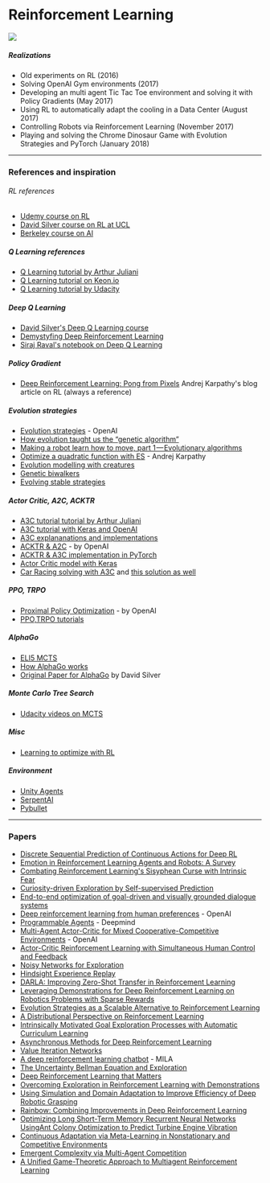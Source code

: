 # Reinforcement Learning

![](http://web.stanford.edu/class/cs234/images/header2.png)

##### Realizations
- Old experiments on RL (2016)
- Solving OpenAI Gym environments (2017)
- Developing an multi agent Tic Tac Toe environment and solving it with Policy Gradients (May 2017)
- Using RL to automatically adapt the cooling in a Data Center (August 2017)
- Controlling Robots via Reinforcement Learning (November 2017)
- Playing and solving the Chrome Dinosaur Game with Evolution Strategies and PyTorch (January 2018)  



***
### References and inspiration
###### RL references

- [Udemy course on RL](https://www.udemy.com/artificial-intelligence-reinforcement-learning-in-python/)  
- [David Silver course on RL at UCL](http://www0.cs.ucl.ac.uk/staff/d.silver/web/Teaching.html)
- [Berkeley course on AI](http://ai.berkeley.edu/lecture_slides.html)


##### Q Learning references
- [Q Learning tutorial by Arthur Juliani](https://medium.com/emergent-future/simple-reinforcement-learning-with-tensorflow-part-0-q-learning-with-tables-and-neural-networks-d195264329d0)
- [Q Learning tutorial on Keon.io](https://keon.io/deep-q-learning/)
- [Q Learning tutorial by Udacity](https://github.com/udacity/deep-learning/blob/master/reinforcement/Q-learning-cart.ipynb)


##### Deep Q Learning
- [David Silver's Deep Q Learning course](http://www0.cs.ucl.ac.uk/staff/d.silver/web/Resources_files/deep_rl.pdf)
- [Demystyfing Deep Reinforcement Learning](http://neuro.cs.ut.ee/demystifying-deep-reinforcement-learning/)
- [Siraj Raval's notebook on Deep Q Learning](https://github.com/llSourcell/deep_q_learning/blob/master/03_PlayingAgent.ipynb)

##### Policy Gradient
- [Deep Reinforcement Learning: Pong from Pixels](http://karpathy.github.io/2016/05/31/rl/) Andrej Karpathy's blog article on RL (always a reference)



##### Evolution strategies
- [Evolution strategies](https://blog.openai.com/evolution-strategies/) - OpenAI
- [How evolution taught us the “genetic algorithm”](https://blog.sicara.com/was-darwin-a-great-computer-scientist-81ffa1dd72f9)
- [Making a robot learn how to move, part 1 — Evolutionary algorithms](https://medium.com/towards-data-science/making-a-robot-learn-how-to-move-part-1-evolutionary-algorithms-340f239c9cd2)
- [Optimize a quadratic function with ES](https://gist.github.com/karpathy/77fbb6a8dac5395f1b73e7a89300318d) - Andrej Karpathy
- [Evolution modelling with creatures](https://www.youtube.com/watch?v=GOFws_hhZs8)
- [Genetic biwalkers](http://rednuht.org/genetic_walkers/)
- [Evolving stable strategies](http://blog.otoro.net/2017/11/12/evolving-stable-strategies/)

##### Actor Critic, A2C, ACKTR
- [A3C tutorial tutorial by Arthur Juliani](https://medium.com/emergent-future/simple-reinforcement-learning-with-tensorflow-part-8-asynchronous-actor-critic-agents-a3c-c88f72a5e9f2)
- [A3C tutorial with Keras and OpenAI](http://www.rage.net/~greg/2016-07-05-ActorCritic-with-OpenAI-Gym.html)
- [A3C explananations and implementations](https://mpatacchiola.github.io/blog/2017/02/11/dissecting-reinforcement-learning-4.html)
- [ACKTR & A2C](https://blog.openai.com/baselines-acktr-a2c) - by OpenAI
- [ACKTR & A3C implementation in PyTorch](https://github.com/ikostrikov/pytorch-a2c-ppo-acktr)
- [Actor Critic model with Keras](https://towardsdatascience.com/reinforcement-learning-w-keras-openai-actor-critic-models-f084612cfd69)
- [Car Racing solving with A3C](https://fr.scribd.com/document/358019044/Reinforcement-Car-Racing-with-A3C) and [this solution as well](https://web.stanford.edu/class/cs221/2017/restricted/p-final/elibol/final.pdf)

##### PPO, TRPO
- [Proximal Policy Optimization](https://blog.openai.com/openai-baselines-ppo/) - by OpenAI
- [PPO,TRPO tutorials](https://learningai.io/projects/2017/07/28/ai-gym-workout.html)



##### AlphaGo
- [ELI5 MCTS](https://www.reddit.com/r/explainlikeimfive/comments/4aimqo/eli5_alpha_go_and_its_decision_making_process/)
- [How AlphaGo works](https://www.tastehit.com/blog/google-deepmind-alphago-how-it-works/)
- [Original Paper for AlphaGo](http://airesearch.com/wp-content/uploads/2016/01/deepmind-mastering-go.pdf) by David Silver


##### Monte Carlo Tree Search
- [Udacity videos on MCTS](https://www.youtube.com/watch?v=onBYsen2_eA)


##### Misc
- [Learning to optimize with RL](http://bair.berkeley.edu/blog/2017/09/12/learning-to-optimize-with-rl/)


##### Environment
- [Unity Agents](https://blogs.unity3d.com/2017/09/19/introducing-unity-machine-learning-agents/)
- [SerpentAI](https://github.com/SerpentAI/SerpentAI)
- [Pybullet](https://docs.google.com/document/d/10sXEhzFRSnvFcl3XxNGhnD4N2SedqwdAvK3dsihxVUA/edit)

***
### Papers

- [Discrete Sequential Prediction of Continuous Actions for Deep RL](https://arxiv.org/abs/1705.05035)
- [Emotion in Reinforcement Learning Agents and Robots: A Survey](https://arxiv.org/abs/1705.05172)
- [Combating Reinforcement Learning's Sisyphean Curse with Intrinsic Fear](https://arxiv.org/abs/1611.01211)
- [Curiosity-driven Exploration by Self-supervised Prediction](https://arxiv.org/abs/1705.05363)
- [End-to-end optimization of goal-driven and visually grounded dialogue systems](https://arxiv.org/abs/1703.05423)
- [Deep reinforcement learning from human preferences](https://arxiv.org/abs/1706.03741) - OpenAI
- [Programmable Agents](https://arxiv.org/abs/1706.06383) - Deepmind
- [Multi-Agent Actor-Critic for Mixed Cooperative-Competitive Environments](https://arxiv.org/pdf/1706.02275.pdf) - OpenAI
- [Actor-Critic Reinforcement Learning with Simultaneous Human Control and Feedback](https://arxiv.org/abs/1703.01274)
- [Noisy Networks for Exploration](https://arxiv.org/abs/1706.10295)
- [Hindsight Experience Replay](https://arxiv.org/abs/1707.01495)
- [DARLA: Improving Zero-Shot Transfer in Reinforcement Learning](https://arxiv.org/pdf/1707.08475.pdf)
- [Leveraging Demonstrations for Deep Reinforcement Learning on Robotics Problems with Sparse Rewards](https://arxiv.org/pdf/1707.08817.pdf)
- [Evolution Strategies as a Scalable Alternative to Reinforcement Learning](https://arxiv.org/abs/1703.03864)
- [A Distributional Perspective on Reinforcement Learning](https://arxiv.org/abs/1707.06887)
- [Intrinsically Motivated Goal Exploration Processes with Automatic Curriculum Learning](https://arxiv.org/abs/1708.02190?)
- [Asynchronous Methods for Deep Reinforcement Learning](https://arxiv.org/pdf/1602.01783.pdf)
- [Value Iteration Networks](https://arxiv.org/pdf/1602.02867.pdf)
- [A deep reinforcement learning chatbot](https://arxiv.org/pdf/1709.02349.pdf) - MILA
- [The Uncertainty Bellman Equation and Exploration](https://arxiv.org/abs/1709.05380)
- [Deep Reinforcement Learning that Matters](https://arxiv.org/abs/1709.06560)
- [Overcoming Exploration in Reinforcement Learning with Demonstrations](https://arxiv.org/abs/1709.10089)
- [Using Simulation and Domain Adaptation to Improve Efficiency of Deep Robotic Grasping](https://arxiv.org/abs/1709.07857)
- [Rainbow: Combining Improvements in Deep Reinforcement Learning](https://arxiv.org/pdf/1710.02298.pdf)
- [Optimizing Long Short-Term Memory Recurrent Neural Networks UsingAnt Colony Optimization to Predict Turbine Engine Vibration](https://arxiv.org/pdf/1710.03753.pdf)
- [Continuous Adaptation via Meta-Learning in Nonstationary and Competitive Environments](https://arxiv.org/pdf/1710.03641.pdf)
- [Emergent Complexity via Multi-Agent Competition](https://arxiv.org/pdf/1710.03748.pdf)
- [A Unified Game-Theoretic Approach to Multiagent Reinforcement Learning](https://arxiv.org/pdf/1711.00832.pdf)
